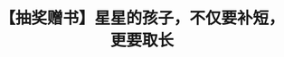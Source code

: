---
title: 【抽奖赠书】星星的孩子，不仅要补短，更要取长
tags: [Aspie, ASD, 孤独症, 孤独, 孤独症谱系]
color: success
description: ​不要埋没星星的光芒：据估计每10到200个孤独症谱系个体中，就会有一个人有某种程度的“天才”表现。
external_url: http://mp.weixin.qq.com/s?__biz=MzIyMzgyMjY5NQ==&amp;mid=2247483861&amp;idx=1&amp;sn=ec5610a226157a5d1eeea9f82351d122&amp;chksm=e81917dddf6e9ecbb15cad80de1a0a22d4377d1480b0218952c8b65995f400d47c2702007bc4&amp;scene=27#wechat_redirect
---